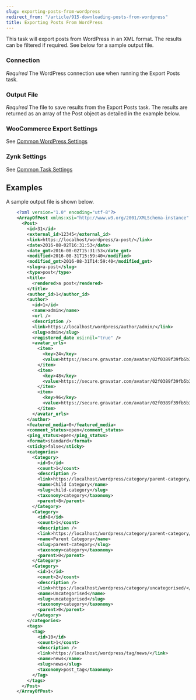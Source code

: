 ```yaml
---
slug: exporting-posts-from-wordpress
redirect_from: "/article/915-downloading-posts-from-wordpress"
title: Exporting Posts From WordPress
---
```



This task will export posts from WordPress in an XML format. The results can be filtered if required. See below for a sample output file.

### Connection 
_Required_
The WordPress connection use when running the Export Posts task.

### Output File
_Required_
The file to save results from the Export Posts task. The results are returned as an array of the Post object as detailed in the example below.

### WooCommerce Export Settings
See [Common WordPress Settings](common-wordpress-settings)

### Zynk Settings
See [Common Task Settings](common-task-settings)


## Examples


A sample output file is shown below.


```xml
    <?xml version="1.0" encoding="utf-8"?>
    <ArrayOfPost xmlns:xsi="http://www.w3.org/2001/XMLSchema-instance" xmlns:xsd="http://www.w3.org/2001/XMLSchema">
      <Post>
        <id>31</id>
        <external_id>12345</external_id>
        <link>https://localhost/wordpress/a-post/</link>
        <date>2016-08-02T16:31:53</date>
        <date_gmt>2016-08-02T15:31:53</date_gmt>
        <modified>2016-08-31T15:59:40</modified>
        <modified_gmt>2016-08-31T14:59:40</modified_gmt>
        <slug>a-post</slug>
        <type>post</type>
        <title>
          <rendered>a post</rendered>
        </title>
        <author_id>1</author_id>
        <author>
          <id>1</id>
          <name>admin</name>
          <url />
          <description />
          <link>https://localhost/wordpress/author/admin/</link>
          <slug>admin</slug>
          <registered_date xsi:nil="true" />
          <avatar_urls>
            <item>
              <key>24</key>
              <value>https://secure.gravatar.com/avatar/02f0389f39fb5b37a548110c961725a1?s=24&amp;d=mm&amp;r=g</value>
            </item>
            <item>
              <key>48</key>
              <value>https://secure.gravatar.com/avatar/02f0389f39fb5b37a548110c961725a1?s=48&amp;d=mm&amp;r=g</value>
            </item>
            <item>
              <key>96</key>
              <value>https://secure.gravatar.com/avatar/02f0389f39fb5b37a548110c961725a1?s=96&amp;d=mm&amp;r=g</value>
            </item>
          </avatar_urls>
        </author>
        <featured_media>0</featured_media>
        <comment_status>open</comment_status>
        <ping_status>open</ping_status>
        <format>standard</format>
        <sticky>false</sticky>
        <categories>
          <Category>
            <id>9</id>
            <count>1</count>
            <description />
            <link>https://localhost/wordpress/category/parent-category/child-category/</link>
            <name>Child Category</name>
            <slug>child-category</slug>
            <taxonomy>category</taxonomy>
            <parent>8</parent>
          </Category>
          <Category>
            <id>8</id>
            <count>1</count>
            <description />
            <link>https://localhost/wordpress/category/parent-category/</link>
            <name>Parent Category</name>
            <slug>parent-category</slug>
            <taxonomy>category</taxonomy>
            <parent>0</parent>
          </Category>
          <Category>
            <id>1</id>
            <count>2</count>
            <description />
            <link>https://localhost/wordpress/category/uncategorised/</link>
            <name>Uncategorised</name>
            <slug>uncategorised</slug>
            <taxonomy>category</taxonomy>
            <parent>0</parent>
          </Category>
        </categories>
        <tags>
          <Tag>
            <id>10</id>
            <count>1</count>
            <description />
            <link>https://localhost/wordpress/tag/news/</link>
            <name>news</name>
            <slug>news</slug>
            <taxonomy>post_tag</taxonomy>
          </Tag>
        </tags>
      </Post>
    </ArrayOfPost>
```